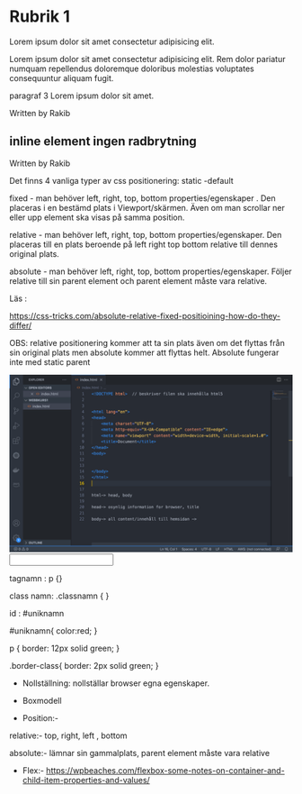 <div>
 <h1>  Rubrik 1     </h1>
 
 <p id="uniknamn"  class="paragraf class" >   Lorem ipsum dolor sit amet consectetur adipisicing elit. 
     <!--  Necessitatibus suscipit doloremque aperiam
      similique quasi dicta incidunt fugiat fuga ullam ducimus!  
     -->
 </p>
 <p class="border-class" >Lorem ipsum dolor sit amet consectetur adipisicing elit. Rem dolor pariatur numquam repellendus doloremque 
     doloribus molestias voluptates consequuntur
      aliquam fugit.


</p> 

<p class="border-class" > paragraf 3 Lorem ipsum dolor sit amet.</p>



<span  class="border-class">Written by Rakib</span> 
 <h2>inline element  ingen radbrytning  </h2>
 <span>Written by Rakib</span> 

</div>

Det finns 4 vanliga typer av css positionering: 
static -default 

fixed    - man behöver left, right, top, bottom properties/egenskaper . Den placeras i en bestämd plats i Viewport/skärmen. Även om man scrollar ner eller upp element ska visas på samma position. 

relative  - man behöver left, right, top, bottom properties/egenskaper. Den placeras till en plats beroende på left right top bottom relative till dennes original plats.

absolute    - man behöver left, right, top, bottom properties/egenskaper. Följer relative till sin parent element och parent element måste vara relative.




Läs : 

https://css-tricks.com/absolute-relative-fixed-positioining-how-do-they-differ/

OBS:
 relative positionering kommer att ta sin plats även om det flyttas från sin original plats men  absolute kommer att flyttas helt.
Absolute fungerar inte med static parent



 
 
<img src="./bilder/bild.png" alt="Den här bilden är från föreläsning" width="800px" > 
 
<input type="text">

<p></p>


tagnamn : p {}

class namn: .classnamn { }

id :   #uniknamn



#uniknamn{
    color:red;
}

p {
    border: 12px solid green;
}


.border-class{
    border: 2px solid green;
}




* Nollställning:  nollställar browser egna egenskaper. 

* Boxmodell 
 

* Position:- 

relative:- top, right, left , bottom 

absolute:- lämnar sin gammalplats, parent element måste vara relative 




* Flex:- https://wpbeaches.com/flexbox-some-notes-on-container-and-child-item-properties-and-values/
